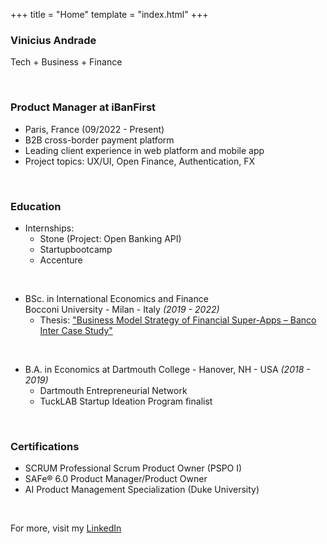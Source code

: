 +++
title = "Home"
template = "index.html"
+++

### Vinicius Andrade

Tech + Business + Finance

<br>

### Product Manager at iBanFirst
- Paris, France (09/2022 - Present)
- B2B cross-border payment platform
- Leading client experience in web platform and mobile app
- Project topics: UX/UI, Open Finance, Authentication, FX

<br>

### Education
- Internships:
  - Stone (Project: Open Banking API)
  - Startupbootcamp
  - Accenture

<br>

- BSc. in International Economics and Finance  
  Bocconi University - Milan - Italy _(2019 - 2022)_
  - Thesis: ["Business Model Strategy of Financial Super-Apps – Banco Inter Case Study"](/thesis)

<br>

- B.A. in Economics at Dartmouth College - Hanover, NH - USA _(2018 - 2019)_
  - Dartmouth Entrepreneurial Network
  - TuckLAB Startup Ideation Program finalist

<br>

### Certifications
- SCRUM Professional Scrum Product Owner (PSPO I)
- SAFe® 6.0 Product Manager/Product Owner
- AI Product Management Specialization (Duke University)

<br>

For more, visit my [LinkedIn](https://www.linkedin.com/in/vinicius-saraiva/)
